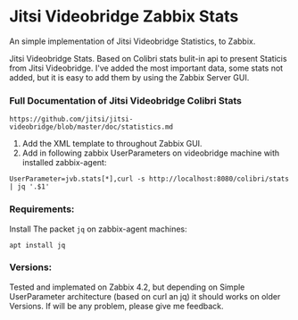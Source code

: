 # Jitsi Videobridge Zabbix Stats
An simple implementation of Jitsi Videobridge Statistics, to Zabbix. 

Jitsi Videobridge Stats. Based on Colibri stats bulit-in api to present Staticis from Jitsi Videobridge. I've added the most important data, some stats not added, but it is easy to add them by using the Zabbix Server GUI. 

### Full Documentation of Jitsi Videobridge Colibri Stats

`https://github.com/jitsi/jitsi-videobridge/blob/master/doc/statistics.md`

1. Add the XML template to throughout Zabbix GUI.
2. Add in following zabbix UserParameters on videobridge machine with installed zabbix-agent:

```
UserParameter=jvb.stats[*],curl -s http://localhost:8080/colibri/stats | jq '.$1'
```

### Requirements: 

Install The packet `jq` on zabbix-agent machines:

`apt install jq`

### Versions:

Tested and implemated on Zabbix 4.2, but depending on Simple UserParameter architecture (based on curl an jq) it should works on older Versions. If will be any problem, please give me feedback.

